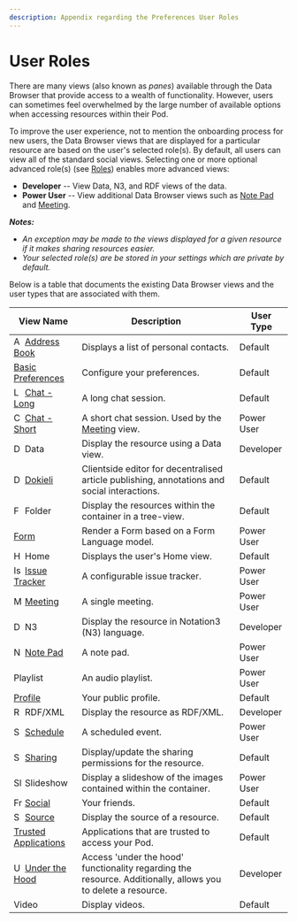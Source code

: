 ```yaml
---
description: Appendix regarding the Preferences User Roles
---
```


# User Roles

There are many views (also known as _panes_) available through the Data Browser that provide access to a wealth of functionality. However, users can sometimes feel overwhelmed by the large number of available options when accessing resources within their Pod. 

To improve the user experience, not to mention the onboarding process for new users, the Data Browser views that are displayed for a particular resource are based on the user's selected role(s). By default, all users can view all of the standard social views. Selecting one or more optional advanced role(s) (see [Roles](https://github.com/solidos/userguide/blob/main/README.md#role)) enables more advanced views:
* **Developer** -- View Data, N3, and RDF views of the data.
* **Power User** -- View additional Data Browser views such as [Note Pad](https://github.com/solidos/userguide/blob/main/views/notepad/userguide.md) and [Meeting](https://github.com/solidos/userguide/blob/main/views/meeting/userguide.md).

_**Notes:**_
* _An exception may be made to the views displayed for a given resource if it makes sharing resources easier._
* _Your selected role(s) are be stored in your settings which are private by default._

Below is a table that documents the existing Data Browser views and the user types that are associated with them.

| View Name            | Description | User Type |
| - | - | - |
| <img src="https://solidos.github.io/solid-ui/src/icons/noun_99101.svg" alt="Address Book" width="16"> [Address Book](https://github.com/solidos/userguide/blob/main/views/addressbook/userguide.md) | Displays a list of personal contacts. | Default |
| [Basic Preferences](https://github.com/solidos/userguide/blob/main/README.md#preferences) | Configure your preferences. | Default |
| <img src="https://solidos.github.io/solid-ui/src/icons/noun_1689339.svg" alt="Long Chat" width="16"> [Chat - Long](https://github.com/solidos/userguide/blob/main/views/longchat/userguide.md) | A long chat session. | Default |
| <img src="https://solidos.github.io/solid-ui/src/icons/noun_346319.svg" alt="Chat" width="16"> [Chat - Short](https://github.com/solidos/userguide/blob/main/views/chat/userguide.md) | A short chat session. Used by the [Meeting](https://github.com/solidos/userguide/blob/main/views/meeting/userguide.md) view. | Power User |
| <img src="https://solidos.github.io/solid-ui/src/originalIcons/rdf_flyer.24.gif" alt="Data" width="16"> Data | Display the resource using a Data view. | Developer |
| <img src="https://solidos.github.io/solid-ui/src/icons/dokieli-logo.png" alt="Dokieli" width="16"> [Dokieli](https://dokie.li/) | Clientside editor for decentralised article publishing, annotations and social interactions. | Default |
| <img src="https://solidos.github.io/solid-ui/src/icons/noun_973694_expanded.svg" alt="Folder" width="16"> Folder | Display the resources within the container in a tree-view. | Default |
| [Form](https://solidos.github.io/solid-ui/Documentation/forms-intro.html) | Render a Form based on a Form Language model. | Power User |
| <img src="https://solidos.github.io/solid-ui/src/icons/noun_547570.svg" alt="Home" width="16"> Home                 | Displays the user's Home view. | Default |
| <img src="https://solidos.github.io/solid-ui/src/icons/noun_97839.svg" alt="Issue Tracker" width="16"> [Issue Tracker](https://github.com/solidos/issue-pane/blob/main/README.md) | A configurable issue tracker. | Power User |
| <img src="https://solidos.github.io/solid-ui/src/icons/noun_66617.svg" alt="Meeting" width="16"> [Meeting](https://github.com/solidos/userguide/blob/main/views/meeting/userguide.md) | A single meeting. | Power User |
| <img src="https://solidos.github.io/solid-ui/src/originalIcons/w3c/n3_smaller.png" alt="Data as N3" width="16"> N3 | Display the resource in Notation3 (N3) language. | Developer |
| <img src="https://solidos.github.io/solid-ui/src/icons/noun_79217.svg" alt="Note Pad" width="16"> [Note Pad](https://github.com/solidos/userguide/blob/main/views/notepad/userguide.md) | A note pad. | Power User |
| Playlist | An audio playlist. | Power User |
| [Profile](https://github.com/solidos/userguide/blob/main/views/profile/userguide.md) | Your public profile. | Default |
| <img src="https://solidos.github.io/solid-ui/src/originalIcons/22-text-xml4.png" alt="RDF/XML" width="16"> RDF/XML | Display the resource as RDF/XML. | Developer |
| <img src="https://solidos.github.io/solid-ui/src/icons/noun_346777.svg" alt="Scheduled Event" width="16"> [Schedule](https://github.com/solidos/userguide/blob/main/views/scheduledevent/userguide.md) | A scheduled event. | Power User |
| <img src="https://solidos.github.io/solid-ui/src/icons/padlock-timbl.svg" alt="Sharing" width="16"> [Sharing](https://github.com/solidos/userguide/blob/main/views/sharing/userguide.md) | Display/update the sharing permissions for the resource. | Default |
| <img src="https://solidos.github.io/solid-ui/src/icons/noun_138712.svg" alt="Slideshow" width="16"> Slideshow | Display a slideshow of the images contained within the container. | Power User |
| <img src="https://solidos.github.io/solid-ui/src/originalIcons/foaf/foafTiny.gif" alt="Friends" width="16"> [Social](https://github.com/solidos/userguide/blob/main/views/friends/userguide.md) | Your friends. | Default |
| <img src="https://solidos.github.io/solid-ui/src/icons/noun_109873.svg" alt="Source" width="16"> [Source](https://github.com/solidos/userguide/blob/main/views/source/userguide.md) | Display the source of a resource. | Default |
| [Trusted Applications](https://github.com/solidos/userguide#manage-your-trusted-applications) | Applications that are trusted to access your Pod. | Default |
| <img src="https://solidos.github.io/solid-ui/src/originalIcons/tango/22-emblem-system.png" alt="Under the Hood" width="16"> [Under the Hood](https://github.com/solidos/userguide/blob/main/views/underthehood/userguide.md) | Access 'under the hood' functionality regarding the resource. Additionally, allows you to delete a resource. | Developer |
| Video | Display videos. | Default |